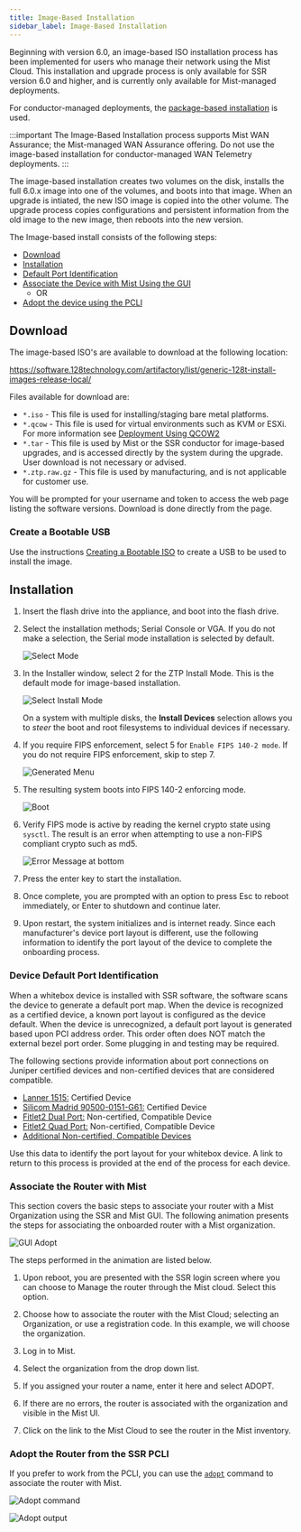 ```yaml
---
title: Image-Based Installation
sidebar_label: Image-Based Installation
---
```


Beginning with version 6.0, an image-based ISO installation process has been implemented for users who manage their network using the Mist Cloud. This installation and upgrade process is only available for SSR version 6.0 and higher, and is currently only available for Mist-managed deployments.

For conductor-managed deployments, the [package-based installation](intro_installation_bootable_media.md) is used. 

:::important
The Image-Based Installation process supports Mist WAN Assurance; the Mist-managed WAN Assurance offering. Do not use the image-based installation for conductor-managed WAN Telemetry deployments.
:::

The image-based installation creates two volumes on the disk, installs the full 6.0.x image into one of the volumes, and boots into that image. When an upgrade is intiated, the new ISO image is copied into the other volume. The upgrade process copies configurations and persistent information from the old image to the new image, then reboots into the new version.

The Image-based install consists of the following steps:

- [Download](#download)
- [Installation](#installation)
- [Default Port Identification](#device-default-port-identification)
- [Associate the Device with Mist Using the GUI](#associate-the-router-with-mist)
	- OR
- [Adopt the device using the PCLI](#adopt-the-router-from-the-ssr-pcli)

## Download

The image-based ISO's are available to download at the following location:

<!-- markdown-link-check-disable-next-line -->
https://software.128technology.com/artifactory/list/generic-128t-install-images-release-local/

Files available for download are:

- `*.iso` - This file is used for installing/staging bare metal platforms.
- `*.qcow` - This file is used for virtual environments such as KVM or ESXi. For more information see [Deployment Using QCOW2](install_qcow2_deployment.md)
- `*.tar` - This file is used by Mist or the SSR conductor for image-based upgrades, and is accessed directly by the system during the upgrade. User download is not necessary or advised.
- `*.ztp.raw.gz` - This file is used by manufacturing, and is not applicable for customer use. 

You will be prompted for your username and token to access the web page listing the software versions. Download is done directly from the page.

### Create a Bootable USB

Use the instructions [Creating a Bootable ISO](intro_creating_bootable_usb.md) to create a USB to be used to install the image. 

## Installation 

1. Insert the flash drive into the appliance, and boot into the flash drive.
2. Select the installation methods; Serial Console or VGA. If you do not make a selection, the Serial mode installation is selected by default. 

	![Select Mode](/img/install_imagebased_1.png)

3. In the Installer window, select 2 for the ZTP Install Mode. This is the default mode for image-based installation.  

	![Select Install Mode](/img/install_imagebased_2.png)

	On a system with multiple disks, the **Install Devices** selection allows you to _steer_ the boot and root filesystems to individual devices if necessary.

4. If you require FIPS enforcement, select 5 for `Enable FIPS 140-2 mode`. If you do not require FIPS enforcement, skip to step 7. 

	![Generated Menu](/img/60fips_install_1.png)

5. The resulting system boots into FIPS 140-2 enforcing mode. 

	![Boot](/img/60fips_install_2.png)

6. Verify FIPS mode is active by reading the kernel crypto state using `sysctl`. The result is an error when attempting to use a non-FIPS compliant crypto such as md5.
	
	![Error Message at bottom](/img/60fips_install_3.png)

7. Press the enter key to start the installation. 
8. Once complete, you are prompted with an option to press Esc to reboot immediately, or Enter to shutdown and continue later. 
9. Upon restart, the system initializes and is internet ready. Since each manufacturer's device port layout is different, use the following information to identify the port layout of the device to complete the onboarding process.

### Device Default Port Identification

When a whitebox device is installed with SSR software, the software scans the device to generate a default port map. When the device is recognized as a certified device, a known port layout is configured as the device default.
When the device is unrecognized, a default port layout is generated based upon PCI address order.
This order often does NOT match the external bezel port order. Some plugging in and testing may be required.

The following sections provide information about port connections on Juniper certified devices and non-certified devices that are considered compatible. 

- [Lanner 1515:](install_onboard_hdware.md#lanner-1515) Certified Device
- [Silicom Madrid 90500-0151-G61:](install_onboard_hdware.md#silicom-madrid-90500-0151-g61) Certified Device
- [Fitlet2 Dual Port:](install_onboard_hdware.md#fitlet2-dual-port) Non-certified, Compatible Device
- [Fitlet2 Quad Port:](install_onboard_hdware.md#fitlet2-quad-port) Non-certified, Compatible Device
- [Additional Non-certified, Compatible Devices](install_onboard_hdware.md#additional-non-certified-compatible)

Use this data to identify the port layout for your whitebox device. A link to return to this process is provided at the end of the process for each device. 

### Associate the Router with Mist

This section covers the basic steps to associate your router with a Mist Organization using the SSR and Mist GUI. The following animation presents the steps for associating the onboarded router with a Mist organization.

![GUI Adopt](/img/gui-adopt.gif)

The steps performed in the animation are listed below.

1. Upon reboot, you are presented with the SSR login screen where you can choose to Manage the router through the Mist cloud. Select this option. 

2. Choose how to associate the router with the Mist Cloud; selecting an Organization, or use a registration code. In this example, we will choose the organization.

3. Log in to Mist.

4. Select the organization from the drop down list.

5. If you assigned your router a name, enter it here and select ADOPT.

6. If there are no errors, the router is associated with the organization and visible in the Mist UI.

7. Click on the link to the Mist Cloud to see the router in the Mist inventory.

### Adopt the Router from the SSR PCLI

If you prefer to work from the PCLI, you can use the [`adopt`](cli_reference.md#adopt) command to associate the router with Mist. 

![Adopt command](/img/adopt_pcli_imagebased1.png)


![Adopt output](/img/adopt_pcli_imagebased2.png)

